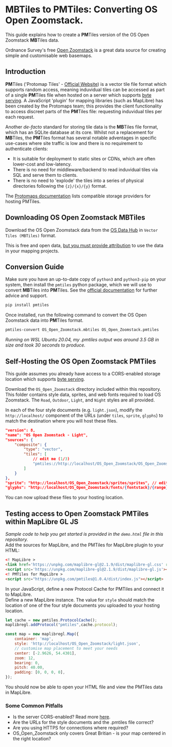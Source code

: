 # MBTiles to PMTiles: Converting OS Open Zoomstack.

This guide explains how to create a **PM**Tiles version of the OS Open Zoomstack **MB**Tiles data.

Ordnance Survey's free [Open Zoomstack](https://www.ordnancesurvey.co.uk/business-government/products/open-zoomstack) is a great data source for creating simple and customisable web basemaps.

## Introduction

**PM**Tiles ('Protomap Tiles' - [Official Website](https://protomaps.com/)) is a vector tile file format which supports random access, meaning induvidual tiles can be accessed as part of a single **PM**Tiles file when hosted on a server which supports [byte serving](https://en.wikipedia.org/wiki/Byte_serving). A JavaScript 'plugin' for mapping libraries (such as MapLibre) has been created by the Protomaps team; this provides the client functionality to access discreet parts of the **PM**Tiles file: requesting induvidual tiles per each request.

Another *de-facto* standard for storing tile data is the **MB**Tiles file format, which has an SQLite database at its core. Whilst not a replacement for **MB**Tiles, the **PM**Tiles format has several notable adventages in specific use-cases where site traffic is low and there is no requirement to authenticate clients:
- It is suitable for deployment to static sites or CDNs, which are often lower-cost and low-latency.
- There is no need for middleware/backend to read induvidual tiles via SQL and serve them to clients.
- There is no need to 'explode' the tiles into a series of physical directories following the `{z}/{x}/{y}` format.

The [Protomaps documentation](https://protomaps.com/docs/pmtiles/storage-providers) lists compatible storage providers for hosting PMTiles.

## Downloading OS Open Zoomstack MBTiles
Download the OS Open Zoomstack data from the [OS Data Hub](https://osdatahub.os.uk/downloads/open/OpenZoomstack) in `Vector Tiles (MBTiles)` format.

This is free and open data, [but you must provide attribution](https://github.com/OrdnanceSurvey/os-api-branding) to use the data in your mapping projects.

## Conversion Guide
Make sure you have an up-to-date copy of `python3` and `python3-pip` on your system, then install the `pmtiles` python package, which we will use to convert **MB**Tiles into **PM**Tiles. See the [official documentation](https://protomaps.com/docs/pmtiles#pmtiles-for-python) for further advice and support.

```bash
pip install pmtiles
```

Once installed, run the following command to convert the OS Open Zoomstack data into **PM**Tiles format.  

```bash
pmtiles-convert OS_Open_Zoomstack.mbtiles OS_Open_Zoomstack.pmtiles
```

*Running on WSL Ubuntu 20.04, my .pmtiles output was around 3.5 GB in size and took 30 seconds to produce.*

## Self-Hosting the OS Open Zoomstack PMTiles
This guide assumes you already have access to a CORS-enabled storage location which supports [byte serving](https://en.wikipedia.org/wiki/Byte_serving).

Download the `OS_Open_Zoomstack` directory included within this repository. This folder contains style data, sprites, and web fonts required to load OS Zoomstack. The `Road`, `Outdoor`, `Light`, and `Night` styles are all provided.

In each of the four style documents (e.g. `light.json`), modify the `http://localhost/` component of the URLs (under `tiles`, `sprite`, `glyphs`) to match the destination where you will host these files.

```json
"version": 8,
"name": "OS Open Zoomstack - Light",
"sources": {
    "composite": {
        "type": "vector",
        "tiles": [
            // edit me (1/3)
            "pmtiles://http://localhost/OS_Open_Zoomstack/OS_Open_Zoomstack.pmtiles/{z}/{x}/{y}"
        ]
    }
},
"sprite": "http://localhost/OS_Open_Zoomstack/sprites/sprites", // edit me too (2/3)
"glyphs": "http://localhost/OS_Open_Zoomstack/fonts/{fontstack}/{range}.pbf", // and me (3/3)
```
You can now upload these files to your hosting location.

## Testing access to Open Zoomstack PMTiles within MapLibre GL JS
*Sample code to help you get started is provided in the `demo.html` file in this repository.*  
Add the sources for MapLibre, and the PMTiles for MapLibre plugin to your HTML:

```html
<! MapLibre >
<link href='https://unpkg.com/maplibre-gl@2.1.9/dist/maplibre-gl.css' rel='stylesheet' />
<script src='https://unpkg.com/maplibre-gl@2.1.9/dist/maplibre-gl.js'></script>
<! PMTiles for MapLibre >
<script src="https://unpkg.com/pmtiles@1.0.4/dist/index.js"></script>
```

In your JavaScript, define a new Protocol Cache for PMTiles and connect it to MapLibre.  
Define a new MapLibre instance. The value for `style` should match the location of one of the four style documents you uploaded to your hosting location.

```javascript
let cache = new pmtiles.ProtocolCache();
maplibregl.addProtocol("pmtiles",cache.protocol);

const map = new maplibregl.Map({
    container: 'map',
    style: 'http://localhost/OS_Open_Zoomstack/light.json',
    // customise map placement to meet your needs
    center: [-2.9626, 54.4301],
    zoom: 12,
    bearing: 0,
    pitch: 40.00,
    padding: [0, 0, 0, 0],
});
```
You should now be able to open your HTML file and view the PMTiles data in MapLibre.

### Some Common Pitfalls
- Is the server CORS-enabled? Read more [here](https://protomaps.com/docs/pmtiles/storage-providers).
- Are the URLs for the style documents and the .pmtiles file correct?
- Are you using HTTPS for connections where required?
- OS_Open_Zoomstack only covers Great Britian - is your map centered in the right location?

